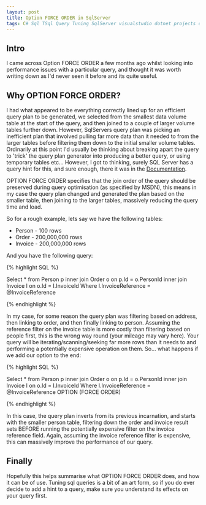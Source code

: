 ```yaml
---
layout: post
title: Option FORCE ORDER in SqlServer
tags: C# Sql TSql Query Tuning SqlServer visualstudio dotnet projects database query optimisation
---
```


## Intro
I came across Option FORCE ORDER a few months ago whilst looking into performance issues with a particular query, and thought it was worth writing down as I'd never seen it before and its quite useful.

## Why OPTION FORCE ORDER?
I had what appeared to be everything correctly lined up for an efficient query plan to be generated, we selected from the smallest data volume table at the start of the query, and then joined to a couple of larger volume tables further down. However, SqlServers query plan was picking an inefficient plan that involved pulling far more data than it needed to from the larger tables before filtering them down to the initial smaller volume tables. Ordinarily at this point I'd usually be thinking about breaking apart the query to 'trick' the query plan generator into producing a better query, or using temporary tables etc... However, I got to thinking, surely SQL Server has a query hint for this, and sure enough, there it was in the [Documentation](https://docs.microsoft.com/en-us/sql/t-sql/queries/hints-transact-sql-query?view=sql-server-ver15).

OPTION FORCE ORDER specifies that the join order of the query should be preserved during query optimisation (as specified by MSDN), this means in my case the query plan changed and generated the plan based on the smaller table, then joining to the larger tables, massively reducing the query time and load.  

So for a rough example, lets say we have the following tables:

 * Person - 100 rows
 * Order - 200,000,000 rows
 * Invoice - 200,000,000 rows

And you have the following query:

{% highlight SQL %}

Select * from Person p
inner join Order o on p.Id = o.PersonId
inner join Invoice I on o.Id = I.InvoiceId
Where I.InvoiceReference = @InvoiceReference

{% endhighlight %}

In my case, for some reason the query plan was filtering based on address, then linking to order, and then finally linking to person. Assuming the reference filter on the invoice table is more costly than filtering based on people first, this is the wrong way round (your mileage may vary here). Your query will be iterating/scanning/seeking far more rows than it needs to and performing a potentially expensive operation on them. So... what happens if we add our option to the end:

{% highlight SQL %}

Select * from Person p
inner join Order o on p.Id = o.PersonId
inner join Invoice I on o.Id = I.InvoiceId
Where I.InvoiceReference = @InvoiceReference
OPTION	(FORCE ORDER)

{% endhighlight %}

In this case, the query plan inverts from its previous incarnation, and starts with the smaller person table, filtering down the order and invoice result sets BEFORE running the potentially expensive filter on the invoice reference field. Again, assuming the invoice reference filter is expensive, this can massively improve the performance of our query. 

## Finally
Hopefully this helps summarise what OPTION FORCE ORDER does, and how it can be of use. Tuning sql queries is a bit of an art form, so if you do ever decide to add a hint to a query, make sure you understand its effects on your query first.


